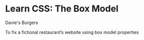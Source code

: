 # Learn CSS: The Box Model
Davie's Burgers

To fix a fictional restaurant’s website using box model properties
